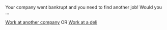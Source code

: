 Your company went bankrupt and you need to find another job! 
Would you ...

[Work at another company](anothercompany.md) OR [Work at a deli](deli.md)
